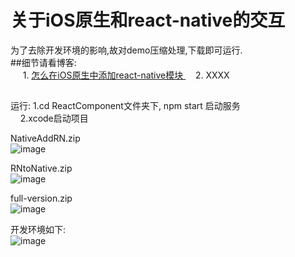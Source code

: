 # 关于iOS原生和react-native的交互 <br/>
为了去除开发环境的影响,故对demo压缩处理,下载即可运行.<br/>
##细节请看博客: <br/>
      1. [ 怎么在iOS原生中添加react-native模块 ]( http://www.cnblogs.com/shaoting/p/6388502.html ) 
      2. XXXX  <br/>
##
运行: 1.cd  ReactComponent文件夹下,  npm start 启动服务 <br/>
     2.xcode启动项目     <br/>

NativeAddRN.zip  <br/>
![image](https://github.com/pheromone/IOS-native-and-React-native-interaction/blob/master/1.gif) 

RNtoNative.zip <br/>
![image](https://github.com/pheromone/IOS-native-and-React-native-interaction/blob/master/3.gif) 

full-version.zip <br/>
![image](https://github.com/pheromone/IOS-native-and-React-native-interaction/blob/master/5.gif) 

开发环境如下: <br/>
![image](https://github.com/pheromone/IOS-native-and-React-native-interaction/blob/master/2.jpg) 

